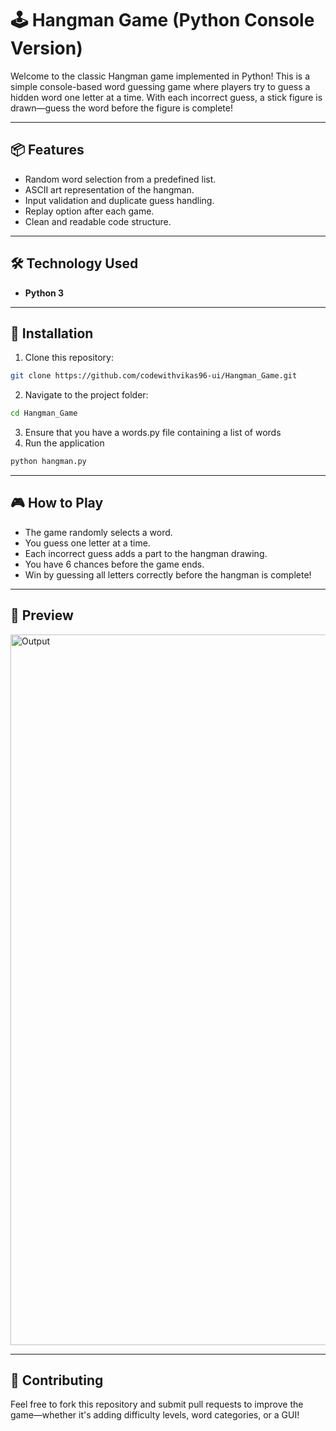# 🕹️ Hangman Game (Python Console Version)
Welcome to the classic Hangman game implemented in Python! This is a simple console-based word guessing game where players try to guess a hidden word one letter at a time. With each incorrect guess, a stick figure is drawn—guess the word before the figure is complete!

---

## 📦 Features
- Random word selection from a predefined list.
- ASCII art representation of the hangman.
- Input validation and duplicate guess handling.
- Replay option after each game.
- Clean and readable code structure.

---

## 🛠️ Technology Used
- **Python 3**

---

## 🚀 Installation
1. Clone this repository:
```bash
git clone https://github.com/codewithvikas96-ui/Hangman_Game.git
```
2. Navigate to the project folder:
```bash
cd Hangman_Game
```
3. Ensure that you have a words.py file containing a list of words
4. Run the application
```bash
python hangman.py
```

---

## 🎮 How to Play
- The game randomly selects a word.
- You guess one letter at a time.
- Each incorrect guess adds a part to the hangman drawing.
- You have 6 chances before the game ends.
- Win by guessing all letters correctly before the hangman is complete!

---
## 📸 Preview
<img width="1919" height="1137" alt="Output" src="https://github.com/user-attachments/assets/587ae048-f564-4b8c-ba89-19d70d926fdb" />

---

## 🤝 Contributing
Feel free to fork this repository and submit pull requests to improve the game—whether it's adding difficulty levels, word categories, or a GUI!
